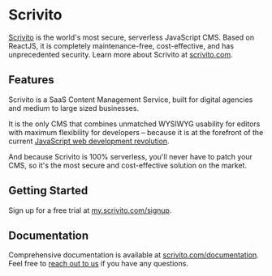 # Scrivito

[Scrivito](https://www.scrivito.com/?utm_source=npm&utm_medium=natural&utm_campaign=npm_package) is the world's most secure, serverless JavaScript CMS. Based on ReactJS, it is completely maintenance-free, cost-effective, and has unprecedented security. Learn more about Scrivito at [scrivito.com](https://www.scrivito.com/?utm_source=npm&utm_medium=natural&utm_campaign=npm_package).

## Features

Scrivito is a SaaS Content Management Service, built for digital agencies and medium to large sized businesses.

It is the only CMS that combines unmatched WYSIWYG usability for editors with maximum flexibility for developers – because it is at the forefront of the current [JavaScript web development revolution](https://www.webdevelopmentrevolution.com/).

And because Scrivito is 100% serverless, you'll never have to patch your CMS, so it's the most secure and cost-effective solution on the market.

## Getting Started

Sign up for a free trial at [my.scrivito.com/signup](https://my.scrivito.com/signup?utm_source=npm&utm_medium=web&utm_campaign=npm_package).

## Documentation

Comprehensive documentation is available at [scrivito.com/documentation](https://www.scrivito.com/documentation?utm_source=npm&utm_medium=web&utm_campaign=npm_package). Feel free to [reach out to us](https://www.scrivito.com/support?utm_source=npm&utm_medium=natural&utm_campaign=npm_package) if you have any questions.
